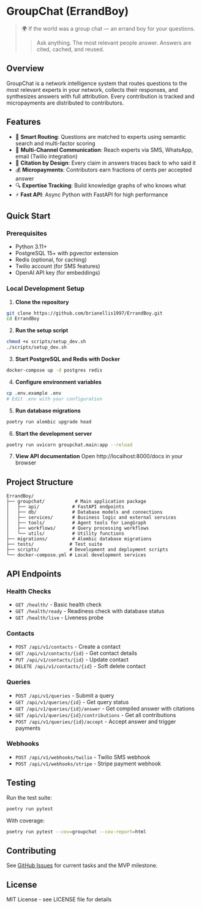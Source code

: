 # GroupChat (ErrandBoy)
> 🌍 If the world was a group chat — an errand boy for your questions.
> > Ask anything. The most relevant people answer. Answers are cited, cached, and reused.

## Overview

GroupChat is a network intelligence system that routes questions to the most relevant experts in your network, collects their responses, and synthesizes answers with full attribution. Every contribution is tracked and micropayments are distributed to contributors.

## Features

- 🎯 **Smart Routing**: Questions are matched to experts using semantic search and multi-factor scoring
- 💬 **Multi-Channel Communication**: Reach experts via SMS, WhatsApp, email (Twilio integration)
- 📝 **Citation by Design**: Every claim in answers traces back to who said it
- 💰 **Micropayments**: Contributors earn fractions of cents per accepted answer
- 🔍 **Expertise Tracking**: Build knowledge graphs of who knows what
- ⚡ **Fast API**: Async Python with FastAPI for high performance

## Quick Start

### Prerequisites

- Python 3.11+
- PostgreSQL 15+ with pgvector extension
- Redis (optional, for caching)
- Twilio account (for SMS features)
- OpenAI API key (for embeddings)

### Local Development Setup

1. **Clone the repository**
```bash
git clone https://github.com/brianellis1997/ErrandBoy.git
cd ErrandBoy
```

2. **Run the setup script**
```bash
chmod +x scripts/setup_dev.sh
./scripts/setup_dev.sh
```

3. **Start PostgreSQL and Redis with Docker**
```bash
docker-compose up -d postgres redis
```

4. **Configure environment variables**
```bash
cp .env.example .env
# Edit .env with your configuration
```

5. **Run database migrations**
```bash
poetry run alembic upgrade head
```

6. **Start the development server**
```bash
poetry run uvicorn groupchat.main:app --reload
```

7. **View API documentation**
Open http://localhost:8000/docs in your browser

## Project Structure

```
ErrandBoy/
├── groupchat/           # Main application package
│   ├── api/            # FastAPI endpoints
│   ├── db/             # Database models and connections
│   ├── services/       # Business logic and external services
│   ├── tools/          # Agent tools for LangGraph
│   ├── workflows/      # Query processing workflows
│   └── utils/          # Utility functions
├── migrations/         # Alembic database migrations
├── tests/             # Test suite
├── scripts/           # Development and deployment scripts
└── docker-compose.yml # Local development services
```

## API Endpoints

### Health Checks
- `GET /health/` - Basic health check
- `GET /health/ready` - Readiness check with database status
- `GET /health/live` - Liveness probe

### Contacts
- `POST /api/v1/contacts` - Create a contact
- `GET /api/v1/contacts/{id}` - Get contact details
- `PUT /api/v1/contacts/{id}` - Update contact
- `DELETE /api/v1/contacts/{id}` - Soft delete contact

### Queries
- `POST /api/v1/queries` - Submit a query
- `GET /api/v1/queries/{id}` - Get query status
- `GET /api/v1/queries/{id}/answer` - Get compiled answer with citations
- `GET /api/v1/queries/{id}/contributions` - Get all contributions
- `POST /api/v1/queries/{id}/accept` - Accept answer and trigger payments

### Webhooks
- `POST /api/v1/webhooks/twilio` - Twilio SMS webhook
- `POST /api/v1/webhooks/stripe` - Stripe payment webhook

## Testing

Run the test suite:
```bash
poetry run pytest
```

With coverage:
```bash
poetry run pytest --cov=groupchat --cov-report=html
```

## Contributing

See [GitHub Issues](https://github.com/brianellis1997/ErrandBoy/issues) for current tasks and the MVP milestone.

## License

MIT License - see LICENSE file for details  
